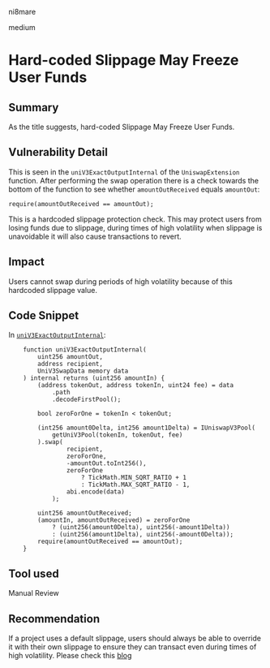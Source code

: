 ni8mare

medium

# Hard-coded Slippage May Freeze User Funds

## Summary
As the title suggests, hard-coded Slippage May Freeze User Funds.

## Vulnerability Detail
This is seen in the `uniV3ExactOutputInternal` of the `UniswapExtension` function. After performing the swap operation there is a check towards the bottom of the function to see whether `amountOutReceived` equals `amountOut`:

`require(amountOutReceived == amountOut);`

This is a hardcoded slippage protection check. This may protect users from losing funds due to slippage, during times of high volatility when slippage is unavoidable it will also cause transactions to revert.

## Impact
Users cannot swap during periods of high volatility because of this hardcoded slippage value.

## Code Snippet

In [`uniV3ExactOutputInternal`](https://github.com/sherlock-audit/2023-05-ironbank/blob/main/ib-v2/src/extensions/UniswapExtension.sol#L735):

```solidity
    function uniV3ExactOutputInternal(
        uint256 amountOut,
        address recipient,
        UniV3SwapData memory data
    ) internal returns (uint256 amountIn) {
        (address tokenOut, address tokenIn, uint24 fee) = data
            .path
            .decodeFirstPool();

        bool zeroForOne = tokenIn < tokenOut;

        (int256 amount0Delta, int256 amount1Delta) = IUniswapV3Pool(
            getUniV3Pool(tokenIn, tokenOut, fee)
        ).swap(
                recipient,
                zeroForOne,
                -amountOut.toInt256(),
                zeroForOne
                    ? TickMath.MIN_SQRT_RATIO + 1
                    : TickMath.MAX_SQRT_RATIO - 1,
                abi.encode(data)
            );

        uint256 amountOutReceived;
        (amountIn, amountOutReceived) = zeroForOne
            ? (uint256(amount0Delta), uint256(-amount1Delta))
            : (uint256(amount1Delta), uint256(-amount0Delta));
        require(amountOutReceived == amountOut);
    }
```

## Tool used

Manual Review

## Recommendation

 If a project uses a default slippage, users should always be able to override it with their own slippage to ensure they can transact even during times of high volatility. Please check this [blog](https://dacian.me/defi-slippage-attacks#heading-hard-coded-slippage-may-freeze-user-funds)
